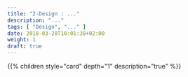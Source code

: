 ```yaml
---
title: "2-Design : ..."
description: "..."
tags: [ "Design", "..." ]
date: 2018-03-28T16:01:38+02:00
weight: 1
draft: true
---
```

{{% children style="card" depth="1"  description="true" %}}
